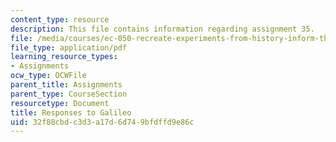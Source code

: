 ```yaml
---
content_type: resource
description: This file contains information regarding assignment 35.
file: /media/courses/ec-050-recreate-experiments-from-history-inform-the-future-from-the-past-galileo-january-iap-2010/32f88cbdc3d3a17d6d749bfdffd9e86c_MITEC_050IAP10_assn35.pdf
file_type: application/pdf
learning_resource_types:
- Assignments
ocw_type: OCWFile
parent_title: Assignments
parent_type: CourseSection
resourcetype: Document
title: Responses to Galileo
uid: 32f88cbd-c3d3-a17d-6d74-9bfdffd9e86c
---
```

